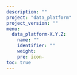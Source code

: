 ```yaml
---
description: ""
project: "data_platform"
project_version: ""
menu:
  data_platform-X.Y.Z:
    name: ""
    identifier: ""
    weight: 
    pre: icon-
toc: true
---
```


